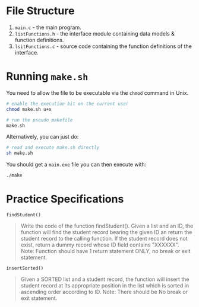# File Structure

1. `main.c` - the main program.
2. `listFunctions.h` - the interface module containing data models & function definitions.
3. `lsitFunctions.c` - source code containing the function definitions of the interface.

# Running `make.sh`

You need to allow the file to be executable via the `chmod` command in Unix.

```bash
# enable the execution bit on the current user
chmod make.sh u+x

# run the pseudo makefile
make.sh
```

Alternatively, you can just do:

```bash
# read and execute make.sh directly
sh make.sh
```

You should get a `main.exe` file you can then execute with:

```bash
./make
```

# Practice Specifications

`findStudent()`

> Write the code of the function findStudent().
> Given a list and an ID, the function will find the student record bearing the given ID an return the student record to the calling function.
> If the student record does not exist, return a dummy record whose ID field contains "XXXXXX".
> Note: Function should have 1 return statement ONLY, no break or exit statement.

`insertSorted()`

> Given a SORTED list and a student record, the function will insert the student record at its appropriate position in the list which is sorted in ascending order according to ID.
> Note: There should be No break or exit statement.
